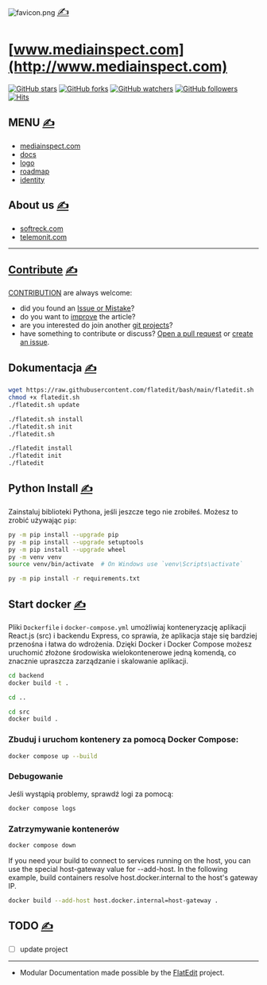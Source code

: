 
![favicon.png](favicon.png) [<span style='font-size:20px;'>&#x270D;</span>](git@github.com:multigit-com/python/edit/main/DOCS/HEAD.md)

# [www.mediainspect.com](http://www.mediainspect.com) 

[![GitHub stars](https://img.shields.io/github/stars/mediainspect/www.svg?style=flat&label=Star)](https://github.com/mediainspect/www/stargazers) [![GitHub forks](https://img.shields.io/github/forks/mediainspect/www.svg?style=flat&label=Fork)](https://github.com/mediainspect/www/fork) [![GitHub watchers](https://img.shields.io/github/watchers/mediainspect/www.svg?style=flat&label=Watch)](https://github.com/mediainspect/www/watchers) [![GitHub followers](https://img.shields.io/github/followers/mediainspect.svg?label=Follow)](https://github.com/mediainspect) [![Hits](https://hits.seeyoufarm.com/api/count/incr/badge.svg?url=https%3A%2F%2Fgithub.com%2Fmediainspect%2Fwww&count_bg=%2379C83D&title_bg=%23555555&icon=&icon_color=%23E7E7E7&title=hits&edge_flat=true)](https://hits.seeyoufarm.com)

## MENU [<span style='font-size:20px;'>&#x270D;</span>](git@github.com:multigit-com/python/edit/main/DOCS/MENU.md)

+ [mediainspect.com](http://www.mediainspect.com)
+ [docs](http://docs.mediainspect.com)
+ [logo](http://logo.mediainspect.com)
+ [roadmap](http://roadmap.mediainspect.com)
+ [identity](http://identity.mediainspect.com)

## About us [<span style='font-size:20px;'>&#x270D;</span>](git@github.com:multigit-com/python/edit/main/DOCS/FOOT.md)

+ [softreck.com](http://softreck.com)
+ [telemonit.com](http://telemonit.com)


---

<script type="module">    
  import mermaid from 'https://cdn.jsdelivr.net/npm/mermaid@10/dist/mermaid.esm.min.mjs';
  mermaid.initialize({
    startOnReady:true,
    theme: 'forest',
    flowchart:{
            useMaxWidth:false,
            htmlLabels:true
        }
  });
  mermaid.init(undefined, '.language-mermaid');
</script>

## [Contribute](http://contribution.softreck.dev) [<span style='font-size:20px;'>&#x270D;</span>](git@github.com:multigit-com/python/edit/main/CONTRIBUTE/CONTRIBUTE.md)

[CONTRIBUTION](CONTRIBUTE/CONTRIBUTION.md) are always welcome:
+ did you found an [Issue or Mistake](https://github.com/mediainspect/www/issues/new)?
+ do you want to [improve](https://github.com/mediainspect/www/edit/main/README.md) the article?
+ are you interested do join another [git projects](https://github.com/mediainspect/)?
+ have something to contribute or discuss? [Open a pull request](https://github.com/mediainspect/www/pulls) or [create an issue](https://github.com/mediainspect/www/issues).

## Dokumentacja [<span style='font-size:20px;'>&#x270D;</span>](git@github.com:multigit-com/python/edit/main/CONTRIBUTE/FLATEDIT.md)

```bash
wget https://raw.githubusercontent.com/flatedit/bash/main/flatedit.sh
chmod +x flatedit.sh
./flatedit.sh update
```


```bash
./flatedit.sh install
./flatedit.sh init
./flatedit.sh
```



```bash
./flatedit install
./flatedit init
./flatedit
```

## Python Install [<span style='font-size:20px;'>&#x270D;</span>](git@github.com:multigit-com/python/edit/main/CONTRIBUTE/PYTHON.md)

Zainstaluj biblioteki Pythona, jeśli jeszcze tego nie zrobiłeś. Możesz to zrobić używając `pip`:

```bash
py -m pip install --upgrade pip
py -m pip install --upgrade setuptools
py -m pip install --upgrade wheel
py -m venv venv
source venv/bin/activate  # On Windows use `venv\Scripts\activate`
```

```bash
py -m pip install -r requirements.txt
```

## Start docker [<span style='font-size:20px;'>&#x270D;</span>](git@github.com:multigit-com/python/edit/main/CONTRIBUTE/DOCKER.md)

Pliki `Dockerfile` i `docker-compose.yml` umożliwiaj konteneryzację aplikacji React.js (src) i backendu Express, co sprawia, że aplikacja staje się bardziej przenośna i łatwa do wdrożenia. 
Dzięki Docker i Docker Compose możesz uruchomić złożone środowiska wielokontenerowe jedną komendą, co znacznie upraszcza zarządzanie i skalowanie aplikacji.



```sh
cd backend
docker build -t .
```


```sh
cd ..
```

```sh
cd src
docker build .
```

### Zbuduj i uruchom kontenery za pomocą Docker Compose:

```sh
docker compose up --build
```

### Debugowanie
Jeśli wystąpią problemy, sprawdź logi za pomocą:

```sh
docker compose logs
```

### Zatrzymywanie kontenerów

```sh
docker compose down
```


If you need your build to connect to services running on the host, you can use the special host-gateway value for --add-host. In the following example, build containers resolve host.docker.internal to the host's gateway IP.
```sh
docker build --add-host host.docker.internal=host-gateway .
```

## TODO [<span style='font-size:20px;'>&#x270D;</span>](git@github.com:multigit-com/python/edit/main/CONTRIBUTE/TODO.md)

- [ ] update project

---
+ Modular Documentation made possible by the [FlatEdit](http://www.flatedit.com) project.
